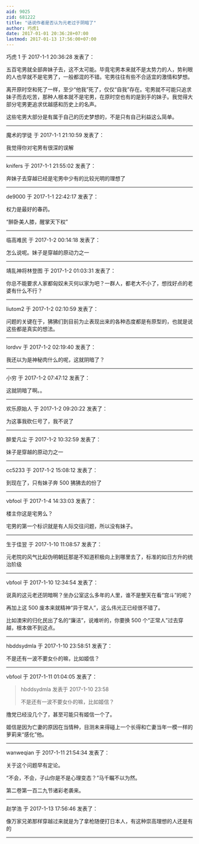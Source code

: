 ```yaml
---
aid: 9025
zid: 681222
title: "话说作者是否认为元老过于阴暗了"
author: 巧虎1
date: 2017-01-01 20:36:28+07:00
lastmod: 2017-01-13 17:56:00+07:00
---
```


巧虎 1 于 2017-1-1 20:36:28 发表了：

五百宅男就全部奔妹子去，这不太可能。毕竟宅男本来就不是太势力的人，势利眼的人也早就不是宅男了，一般都混的不错。宅男往往有些不合适宜的激情和梦想。

离开原时空和死了一样，至少“他我”死了，仅仅“自我”存在。宅男就不可能只追求妹子而去吃苦，那种人根本就不是宅男，在原时空也有的是到手的妹子。我觉得大部分宅男更追求优越感和历史上的名声。

这些宅男大部分是有属于自己的历史梦想的，不是只有自己利益这么简单。

---

魔术的学徒 于 2017-1-1 21:10:59 发表了：

我觉得你对宅男有很深的误解

---

knifers 于 2017-1-1 21:55:02 发表了：

奔妹子去穿越已经是宅男中少有的比较光明的理想了

---

de9000 于 2017-1-1 22:42:17 发表了：

权力是最好的春药。

“醉卧美人膝，醒掌天下权”

---

临高难民 于 2017-1-2 00:14:18 发表了：

怎么说呢。妹子是穿越的原动力之一

---

靖乱神将林登图 于 2017-1-2 01:03:31 发表了：

你总不能要求人家都匈奴未灭何以家为吧？一群人，都老大不小了，想找好点的老婆有什么不行？

---

liutom2 于 2017-1-2 02:10:59 发表了：

问题的关键在于，狒狒们到目前为止表现出来的各种态度都是有原型的，也就是说这些都是真实的想法。

---

lordvv 于 2017-1-2 02:19:40 发表了：

我还以为是神秘肉什么的呢，这就阴暗了？

---

小穷 于 2017-1-2 07:47:12 发表了：

这就阴暗了啊。。

---

欢乐原始人 于 2017-1-2 09:20:22 发表了：

为这事我砍仨号了，我不说了

---

醉爱凡尘 于 2017-1-2 10:32:59 发表了：

妹子是穿越的原动力之一

---

cc5233 于 2017-1-2 15:08:12 发表了：

到现在了，只有妹子奔 500 狒狒去的份了

---

vbfool 于 2017-1-4 14:33:03 发表了：

楼主你这是宅男么？

宅男的第一个标识就是有人际交往问题，所以没有妹子。

---

生于佳翌 于 2017-1-10 11:08:57 发表了：

元老院的风气比起伪明朝廷那是不知道积极向上到哪里去了，标准的如日方升的统治阶级

---

vbfool 于 2017-1-10 12:34:54 发表了：

说真的这元老还阴暗啊？坐办公室这么多年的人里，谁不是整天在看“宫斗”的呢？

再加上这 500 废本来就精神“异于常人”，这么伟光正已经很不错了。

比如澳宋的归化民出了名的“廉洁”，说难听的，你要换 500 个“正常人”过去穿越，根本做不到这点。

---

hbddsydmla 于 2017-1-10 23:58:51 发表了：

不是还有一波不要女仆的嘛，比如姬信？

---

vbfool 于 2017-1-11 01:04:05 发表了：

> hbddsydmla 发表于 2017-1-10 23:58
>
> 不是还有一波不要女仆的嘛，比如姬信？

撸党已经没几个了，甚至可能只有姬信一个了。

姬信是因为亡妻的原因在当情种，目测未来得碰上一个长得和亡妻当年一模一样的萝莉来“感化”他。

---

wanweqian 于 2017-1-11 21:54:34 发表了：

关于这个问题早有定论。

“不会，不会，子山你是不是心理变态？”马千瞩不以为然。

第二卷第一百二九节诸彩老袭来。

---

赵学浩 于 2017-1-13 17:56:46 发表了：

像万家兄弟那样穿越过来就是为了拿枪随便打日本人，有这种崇高理想的人还是有的

---
